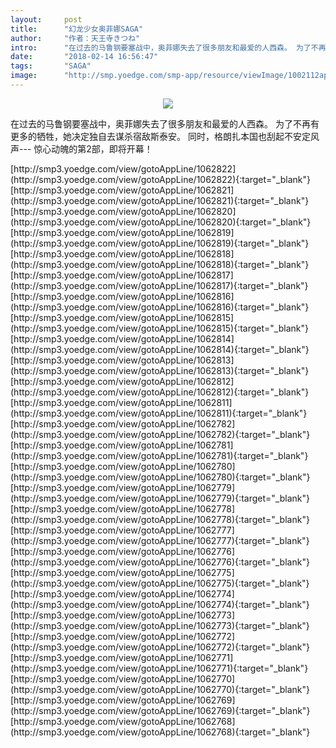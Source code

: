 ```yaml
---
layout:     post
title:      "幻龙少女奥菲娜SAGA"
author:     "作者：天王寺きつね"
intro:      "在过去的马鲁钢要塞战中，奥菲娜失去了很多朋友和最爱的人西森。 为了不再有更多的牺牲，她决定独自去谋杀宿敌斯泰安。 同时，格朗扎本国也刮起不安定风声--- 惊心动魄的第2部，即将开幕！"
date:       "2018-02-14 16:56:47"
tags:       "SAGA"
image:      "http://smp.yoedge.com/smp-app/resource/viewImage/1002112appline.png"
---
```

<div style="text-align: center">
<p><img src="http://smp.yoedge.com/smp-app/resource/viewImage/1002112appline.png"/></p>
</div>
<p class="post-meta">
<span>在过去的马鲁钢要塞战中，奥菲娜失去了很多朋友和最爱的人西森。 为了不再有更多的牺牲，她决定独自去谋杀宿敌斯泰安。 同时，格朗扎本国也刮起不安定风声--- 惊心动魄的第2部，即将开幕！</span>
</p>
[http://smp3.yoedge.com/view/gotoAppLine/1062822](http://smp3.yoedge.com/view/gotoAppLine/1062822){:target="_blank"}
[http://smp3.yoedge.com/view/gotoAppLine/1062821](http://smp3.yoedge.com/view/gotoAppLine/1062821){:target="_blank"}
[http://smp3.yoedge.com/view/gotoAppLine/1062820](http://smp3.yoedge.com/view/gotoAppLine/1062820){:target="_blank"}
[http://smp3.yoedge.com/view/gotoAppLine/1062819](http://smp3.yoedge.com/view/gotoAppLine/1062819){:target="_blank"}
[http://smp3.yoedge.com/view/gotoAppLine/1062818](http://smp3.yoedge.com/view/gotoAppLine/1062818){:target="_blank"}
[http://smp3.yoedge.com/view/gotoAppLine/1062817](http://smp3.yoedge.com/view/gotoAppLine/1062817){:target="_blank"}
[http://smp3.yoedge.com/view/gotoAppLine/1062816](http://smp3.yoedge.com/view/gotoAppLine/1062816){:target="_blank"}
[http://smp3.yoedge.com/view/gotoAppLine/1062815](http://smp3.yoedge.com/view/gotoAppLine/1062815){:target="_blank"}
[http://smp3.yoedge.com/view/gotoAppLine/1062814](http://smp3.yoedge.com/view/gotoAppLine/1062814){:target="_blank"}
[http://smp3.yoedge.com/view/gotoAppLine/1062813](http://smp3.yoedge.com/view/gotoAppLine/1062813){:target="_blank"}
[http://smp3.yoedge.com/view/gotoAppLine/1062812](http://smp3.yoedge.com/view/gotoAppLine/1062812){:target="_blank"}
[http://smp3.yoedge.com/view/gotoAppLine/1062811](http://smp3.yoedge.com/view/gotoAppLine/1062811){:target="_blank"}
[http://smp3.yoedge.com/view/gotoAppLine/1062782](http://smp3.yoedge.com/view/gotoAppLine/1062782){:target="_blank"}
[http://smp3.yoedge.com/view/gotoAppLine/1062781](http://smp3.yoedge.com/view/gotoAppLine/1062781){:target="_blank"}
[http://smp3.yoedge.com/view/gotoAppLine/1062780](http://smp3.yoedge.com/view/gotoAppLine/1062780){:target="_blank"}
[http://smp3.yoedge.com/view/gotoAppLine/1062779](http://smp3.yoedge.com/view/gotoAppLine/1062779){:target="_blank"}
[http://smp3.yoedge.com/view/gotoAppLine/1062778](http://smp3.yoedge.com/view/gotoAppLine/1062778){:target="_blank"}
[http://smp3.yoedge.com/view/gotoAppLine/1062777](http://smp3.yoedge.com/view/gotoAppLine/1062777){:target="_blank"}
[http://smp3.yoedge.com/view/gotoAppLine/1062776](http://smp3.yoedge.com/view/gotoAppLine/1062776){:target="_blank"}
[http://smp3.yoedge.com/view/gotoAppLine/1062775](http://smp3.yoedge.com/view/gotoAppLine/1062775){:target="_blank"}
[http://smp3.yoedge.com/view/gotoAppLine/1062774](http://smp3.yoedge.com/view/gotoAppLine/1062774){:target="_blank"}
[http://smp3.yoedge.com/view/gotoAppLine/1062773](http://smp3.yoedge.com/view/gotoAppLine/1062773){:target="_blank"}
[http://smp3.yoedge.com/view/gotoAppLine/1062772](http://smp3.yoedge.com/view/gotoAppLine/1062772){:target="_blank"}
[http://smp3.yoedge.com/view/gotoAppLine/1062771](http://smp3.yoedge.com/view/gotoAppLine/1062771){:target="_blank"}
[http://smp3.yoedge.com/view/gotoAppLine/1062770](http://smp3.yoedge.com/view/gotoAppLine/1062770){:target="_blank"}
[http://smp3.yoedge.com/view/gotoAppLine/1062769](http://smp3.yoedge.com/view/gotoAppLine/1062769){:target="_blank"}
[http://smp3.yoedge.com/view/gotoAppLine/1062768](http://smp3.yoedge.com/view/gotoAppLine/1062768){:target="_blank"}


